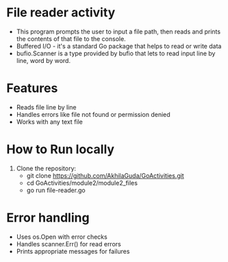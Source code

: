 # File reader activity
- This program prompts the user to input a file path, then reads and prints the contents of that file to the console.
- Buffered I/O - it's a standard Go package that helps to read or write data
- bufio.Scanner is a type provided by bufio that lets to read input line by line, word by word.

# Features
- Reads file line by line
- Handles errors like file not found or permission denied
- Works with any text file

# How to Run locally
1. Clone the repository:
    - git clone https://github.com/AkhilaGuda/GoActivities.git
    - cd GoActivities/module2/module2_files
    - go run file-reader.go

# Error handling
- Uses os.Open with error checks
- Handles scanner.Err() for read errors
- Prints appropriate messages for failures